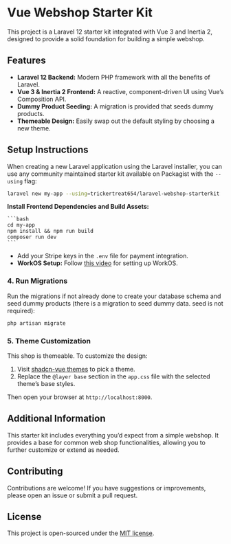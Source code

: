 # Vue Webshop Starter Kit

This project is a Laravel 12 starter kit integrated with Vue 3 and Inertia 2, designed to provide a solid foundation for building a simple webshop.

## Features

- **Laravel 12 Backend:** Modern PHP framework with all the benefits of Laravel.
- **Vue 3 & Inertia 2 Frontend:** A reactive, component-driven UI using Vue’s Composition API.
- **Dummy Product Seeding:** A migration is provided that seeds dummy products.
- **Themeable Design:** Easily swap out the default styling by choosing a new theme.

## Setup Instructions

When creating a new Laravel application using the Laravel installer, you can use any community maintained starter kit available on Packagist with the `--using` flag:

```bash
laravel new my-app --using=trickertreat654/laravel-webshop-starterkit
```

**Install Frontend Dependencies and Build Assets:**

    ```bash
    cd my-app
    npm install && npm run build
    composer run dev
    ```


- Add your Stripe keys in the `.env` file for payment integration.
- **WorkOS Setup:** Follow [this video](https://www.youtube.com/watch?v=xFL4MPp2RX0) for setting up WorkOS.

### 4. Run Migrations

Run the migrations if not already done to create your database schema and seed dummy products (there is a migration to seed dummy data. seed is not required):

```bash
php artisan migrate
```

### 5. Theme Customization

This shop is themeable. To customize the design:

1. Visit [shadcn-vue themes](https://www.shadcn-vue.com/themes) to pick a theme.
2. Replace the `@layer base` section in the `app.css` file with the selected theme’s base styles.


Then open your browser at `http://localhost:8000`.

## Additional Information

This starter kit includes everything you’d expect from a simple webshop. It provides a base for common web shop functionalities, allowing you to further customize or extend as needed.

## Contributing

Contributions are welcome! If you have suggestions or improvements, please open an issue or submit a pull request.

## License

This project is open-sourced under the [MIT license](LICENSE).
